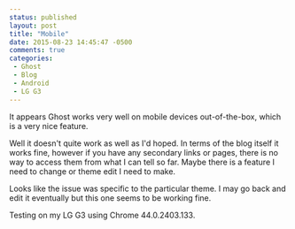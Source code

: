 ```yaml
---
status: published
layout: post
title: "Mobile"
date: 2015-08-23 14:45:47 -0500
comments: true
categories:
 - Ghost
 - Blog
 - Android
 - LG G3
---
```


It appears Ghost works very well on mobile devices out-of-the-box, which is a very nice feature.

Well it doesn't quite work as well as I'd hoped. In terms of the blog itself it works fine, however if you have any secondary links or pages, there is no way to access them from what I can tell so far. Maybe there is a feature I need to change or theme edit I need to make.

Looks like the issue was specific to the particular theme. I may go back and edit it eventually but this one seems to be working fine.

Testing on my LG G3 using Chrome 44.0.2403.133.